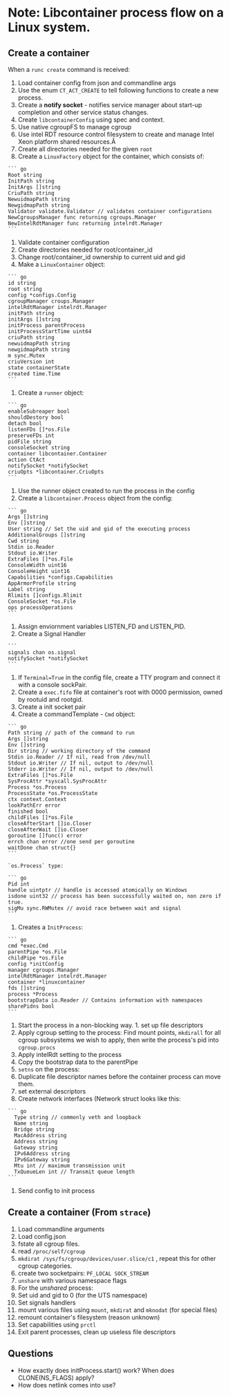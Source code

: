 # Note: Libcontainer process flow on a Linux system.

## Create a container
When a `runc create` command is received:
  1. Load container config from json and commandline args
  1. Use the enum `CT_ACT_CREATE` to tell following functions to create a new process.
  1. Create a **notify socket** - notifies service manager about start-up completion and other service status changes.
  1. Create `libcontainerConfig` using spec and context.
  1. Use native cgroupFS to manage cgroup
  1. Use intel RDT resource control filesystem to create and manage Intel Xeon platform
  shared resources.Â
  1. Create all directories needed for the given `root`
  1. Create a `LinuxFactory` object for the container, which consists of:

    ``` go
    Root string
    InitPath string
    InitArgs []string
    CriuPath string
    NewuidmapPath string
    NewgidmapPath string
    Validator validate.Validator // validates container configurations
    NewCgroupsManager func returning cgroups.Manager
    NewIntelRdtManager func returning intelrdt.Manager
    ```

  1. Validate container configuration
  1. Create directories needed for root/container_id
  1. Change root/container_id ownership to current uid and gid
  1. Make a `LinuxContainer` object:

    ``` go
    id string
    root string
    config *configs.Config
    cgroupManager croups.Manager
    intelRdtManager intelrdt.Manager
    initPath string
    initArgs []string
    initProcess parentProcess
    initProcessStartTime uint64
    criuPath string
    newuidmapPath string
    newgidmapPath string
    m sync.Mutex
    criuVersion int
    state containerState
    created time.Time
    ```

  1. Create a `runner` object:

    ``` go
    enableSubreaper bool
    shouldDestory bool
    detach bool
    listenFDs []*os.File
    preserveFDs int
    pidFile string
    consoleSocket string
    container libcontainer.Container
    action CtAct
    notifySocket *notifySocket
    criuOpts *libcontainer.CriuOpts
    ```

  1. Use the runner object created to run the process in the config
  1. Create a `libcontainer.Process` object from the config:

    ``` go
    Args []string
    Env []string
    User string // Set the uid and gid of the executing process
    AdditionalGroups []string
    Cwd string
    Stdin io.Reader
    Stdout io.Writer
    ExtraFiles []*os.File
    ConsoleWidth uint16
    ConsoleHeight uint16
    Capabilities *configs.Capabilities
    AppArmorProfile string
    Label string
    Rlimits []configs.Rlimit
    ConsoleSocket *os.File
    ops processOperations
    ```

  1. Assign enviornment variables LISTEN_FD and LISTEN_PID.
  1. Create a Signal Handler

    ```
    signals chan os.signal
    notifySocket *notifySocket
    ```

  1. If `Terminal=True` in the config file, create a TTY program and connect it with a console sockPair.
  1. Create a `exec.fifo` file at container's root with 0000 permission, owned by rootuid and rootgid.
  1. Create a init socket pair
  1. Create a commandTemplate - `Cmd` object:

    ``` go
    Path string // path of the command to run
    Args []string
    Env []string
    Dir string // working directory of the command
    Stdin io.Reader // If nil, read from /dev/null
    Stdout io.Writer // If nil, output to /dev/null
    Stderr io.Writer // If nil, output to /dev/null
    ExtraFiles []*os.File
    SysProcAttr *syscall.SysProcAttr
    Process *os.Process
    ProcessState *os.ProcessState
    ctx context.Context
    lookPathErr error
    finished bool
    childFiles []*os.File
    closeAfterStart []io.Closer
    closeAfterWait []io.Closer
    goroutine []func() error
    errch chan error //one send per goroutine
    waitDone chan struct{}
    ```

    `os.Process` type:

    ``` go
    Pid int
    handle uintptr // handle is accessed atomically on Windows
    isdone uint32 // process has been successfully waited on, non zero if true.
    sigMu sync.RWMutex // avoid race between wait and signal
    ```

  1. Creates a `InitProcess`:

    ``` go
    cmd *exec.Cmd
    parentPipe *os.File
    childPipe *os.File
    config *initConfig
    manager cgroups.Manager
    intelRdtManager intelrdt.Manager
    container *linuxcontainer
    fds []string
    process *Process
    bootstrapData io.Reader // Contains information with namespaces
    sharePidns bool
    ```

  1. Start the process in a non-blocking way.
    1. set up file descriptors
  1. Apply cgroup setting to the process: Find mount points, `mkdirall` for all cgroup subsystems we
    wish to apply, then write the process's pid into `cgroup.procs`
  1. Apply intelRdt setting to the process
  1. Copy the bootstrap data to the parentPipe
  1. `setns` on the process:
  1. Duplicate file descriptor names before the container process can move them.
  1. set external descriptors
  1. Create network interfaces (Network struct looks like this:

    ``` go
      Type string // commonly veth and loopback
      Name string
      Bridge string
      MacAddress string
      Address string
      Gateway string
      IPv6Address string
      IPv6Gateway string
      Mtu int // maximum transmission unit
      TxQueueLen int // Transmit queue length
    ```

  1. Send config to init process

## Create a container (From `strace`)
1. Load commandline arguments
1. Load config.json
1. fstate all cgroup files.
1. read `/proc/self/cgroup`
1. `mkdirat /sys/fs/cgroup/devices/user.slice/c1` , repeat this for other cgroup categories.
1. create two socketpairs: `PF_LOCAL SOCK_STREAM`
1. `unshare` with various namespace flags
1. For the *unshared* process:
  1. Set uid and gid to 0 (for the UTS namespace)
  1. Set signals handlers
  1. mount various files using `mount`, `mkdirat` and `mknodat` (for special files)
  1. remount container's filesystem (reason unknown)
  1. Set capabilities using `prctl`
1. Exit parent processes, clean up useless file descriptors


## Questions
- How exactly does initProcess.start() work? When does CLONE(NS_FLAGS) apply?
- How does netlink comes into use?
